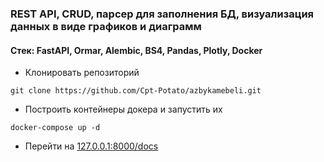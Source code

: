### REST API, CRUD, парсер для заполнения БД, визуализация данных в виде графиков и диаграмм
#### Стек: FastAPI, Ormar, Alembic, BS4, Pandas, Plotly, Docker
* Клонировать репозиторий
```
git clone https://github.com/Cpt-Potato/azbykamebeli.git
```
* Построить контейнеры докера и запустить их
```
docker-compose up -d
```
* Перейти на [127.0.0.1:8000/docs](127.0.0.1:8000/docs)

